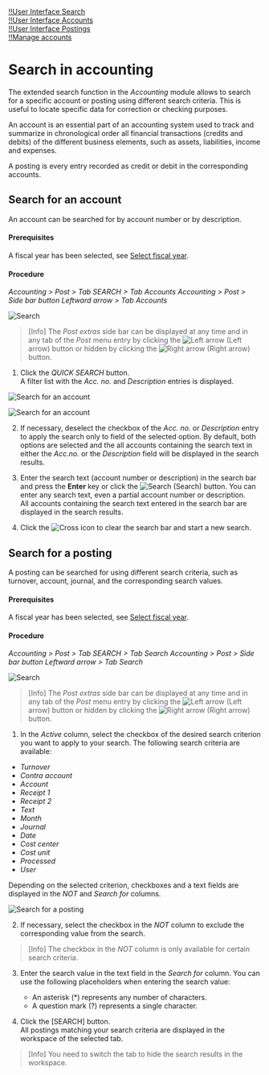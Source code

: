 [!!User Interface Search](../UserInterface/01e_Search.md)  
[!!User Interface Accounts](../UserInterface/02b_Accounts.md)  
[!!User Interface Postings](../UserInterface/01a_Bookings.md)  
[!!Manage accounts](../Integration/03_ManageAccounts.md)  


# Search in accounting

The extended search function in the *Accounting* module allows to search for a specific account or posting using different search criteria. This is useful to locate specific data for correction or checking purposes.

An account is an essential part of an accounting system used to track and summarize in chronological order all financial transactions (credits and debits) of the different business elements, such as assets, liabilities, income and expenses.

A posting is every entry recorded as credit or debit in the corresponding accounts.


## Search for an account

An account can be searched for by account number or by description.

#### Prerequisites

A fiscal year has been selected, see [Select fiscal year](./01_SelectFiscalYear.md).

#### Procedure

*Accounting > Post > Tab SEARCH > Tab Accounts*
*Accounting > Post > Side bar button Leftward arrow > Tab Accounts*

![Search](../../Assets/Screenshots/RetailSuiteAccounting/Book/Search/Search01.png "[Search]")

> [Info] The *Post extras* side bar can be displayed at any time and in any tab of the *Post* menu entry by clicking the ![Left arrow](../../Assets/Icons/Back02.png "[Left arrow]") (Left arrow) button or hidden by clicking the ![Right arrow](../../Assets/Icons/Close.png "[Right arrow]") (Right arrow) button.

1. Click the *QUICK SEARCH* button.  
A filter list with the *Acc. no.* and *Description* entries is displayed.

  ![Search for an account](../../Assets/Screenshots/RetailSuiteAccounting/Book/Search/BookExtrasAccounts.png "[Search for an account]")

  ![Search for an account](../../Assets/Screenshots/RetailSuiteAccounting/Book/Search/AccNoDescription.png "[Search for an account]")

[comment]: <> (Erstes Bild muss ersetzt werden - ohne Wellen bzw. ohne zu kürzen. Oder alternativ, zweites Bild? Oder ganz ohne Bild? RS mit HG notwendig.)

2.  If necessary, deselect the checkbox of the *Acc. no.* or *Description* entry to apply the search only to field of the selected option. By default, both options are selected and the all accounts containing the search text in either the *Acc.no.* or the *Description* field will be displayed in the search results.

3. Enter the search text (account number or description) in the search bar and press the **Enter** key or click the ![Search](../../Assets/Icons/Search.png "[Search]") (Search) button. You can enter any search text, even a partial account number or description.     
All accounts containing the search text entered in the search bar are displayed in the search results.

4. Click the ![Cross](../../Assets/Icons/Cross02.png "[Cross]") icon to clear the search bar and start a new search.  


## Search for a posting

A posting can be searched for using different search criteria, such as turnover, account, journal, and the corresponding search values.

#### Prerequisites

A fiscal year has been selected, see [Select fiscal year](./01_SelectFiscalYear.md).

#### Procedure

*Accounting > Post > Tab SEARCH > Tab Search*
*Accounting > Post > Side bar button Leftward arrow > Tab Search*

![Search](../../Assets/Screenshots/RetailSuiteAccounting/Book/Search/Search02.png "[Search]")

> [Info] The *Post extras* side bar can be displayed at any time and in any tab of the *Post* menu entry by clicking the ![Left arrow](../../Assets/Icons/Back02.png "[Left arrow]") (Left arrow) button or hidden by clicking the ![Right arrow](../../Assets/Icons/Close.png "[Right arrow]") (Right arrow) button.

1. In the *Active* column, select the checkbox of the desired search criterion you want to apply to your search. The following search criteria are available:  

  - *Turnover*  
  - *Contra account*  
  - *Account*  
  - *Receipt 1*  
  - *Receipt 2*  
  - *Text*  
  - *Month*  
  - *Journal*  
  - *Date*  
  - *Cost center*
  - *Cost unit*  
  - *Processed*  
  - *User*  

  Depending on the selected criterion, checkboxes and a text fields are displayed in the *NOT* and *Search for* columns.       

  ![Search for a posting](../../Assets/Screenshots/RetailSuiteAccounting/Book/Search/BookExtrasSearch.png "[Search for a posting]")

2.  If necessary, select the checkbox in the *NOT* column to exclude the corresponding value from the search.

  > [Info] The checkbox in the *NOT* column is only available for certain search criteria.

3. Enter the search value in the text field in the *Search for* column. You can use the following placeholders when entering the search value:

    - An asterisk (*) represents any number of characters.
    - A question mark (?) represents a single character.


4. Click the [SEARCH] button.  
All postings matching your search criteria are displayed in the workspace of the selected tab.

  > [Info] You need to switch the tab to hide the search results in the workspace.

